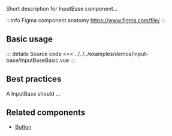 Short description for InputBase component...

:::info Figma component anatomy
https://www.figma.com/file/
:::

## Basic usage

<InputBaseBasic />

::: details Source code
<<< ../../../examples/demos/input-base/InputBaseBasic.vue
:::

## Best practices

A InputBase should ...

## Related components

- [Button](/components/button/button.doc)
